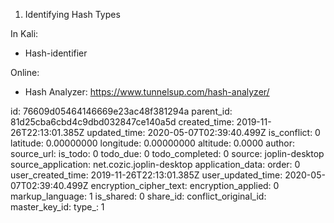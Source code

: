 1. Identifying Hash Types

In Kali: 

- Hash-identifier

Online: 

- Hash Analyzer: https://www.tunnelsup.com/hash-analyzer/

id: 76609d05464146669e23ac48f381294a
parent_id: 81d25cba6cbd4c9dbd032847ce140a5d
created_time: 2019-11-26T22:13:01.385Z
updated_time: 2020-05-07T02:39:40.499Z
is_conflict: 0
latitude: 0.00000000
longitude: 0.00000000
altitude: 0.0000
author: 
source_url: 
is_todo: 0
todo_due: 0
todo_completed: 0
source: joplin-desktop
source_application: net.cozic.joplin-desktop
application_data: 
order: 0
user_created_time: 2019-11-26T22:13:01.385Z
user_updated_time: 2020-05-07T02:39:40.499Z
encryption_cipher_text: 
encryption_applied: 0
markup_language: 1
is_shared: 0
share_id: 
conflict_original_id: 
master_key_id: 
type_: 1